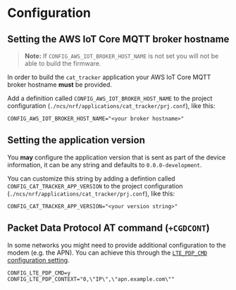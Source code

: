 # Configuration

## Setting the AWS IoT Core MQTT broker hostname

> **Note:** If `CONFIG_AWS_IOT_BROKER_HOST_NAME` is not set you will not be able
> to build the firmware.

In order to build the `cat_tracker` application your AWS IoT Core MQTT broker
hostname **must** be provided.

Add a definition called `CONFIG_AWS_IOT_BROKER_HOST_NAME` to the project
configuration (`./ncs/nrf/applications/cat_tracker/prj.conf`), like this:

```
CONFIG_AWS_IOT_BROKER_HOST_NAME="<your broker hostname>"
```

## Setting the application version

You **may** configure the application version that is sent as part of the device
information, it can be any string and defaults to `0.0.0-development`.

You can customize this string by adding a defintion called
`CONFIG_CAT_TRACKER_APP_VERSION` to the project configuration
(`./ncs/nrf/applications/cat_tracker/prj.conf`), like this:

```
CONFIG_CAT_TRACKER_APP_VERSION="<your version string>"
```

## Packet Data Protocol AT command (`+CGDCONT`)

In some networks you might need to provide additional configuration to the modem
(e.g. the APN). You can achieve this through the
[`LTE_PDP_CMD` configuration setting](https://developer.nordicsemi.com/nRF_Connect_SDK/doc/latest/nrf/reference/kconfig/CONFIG_LTE_PDP_CMD.html).

```
CONFIG_LTE_PDP_CMD=y
CONFIG_LTE_PDP_CONTEXT="0,\"IP\",\"apn.example.com\""
```
